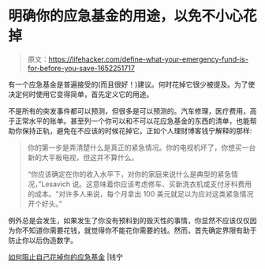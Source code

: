 # 明确你的应急基金的用途，以免不小心花掉

> 原文：<https://lifehacker.com/define-what-your-emergency-fund-is-for-before-you-save-1652251717>

有一个应急基金是普遍接受的(而且很好！)建议。何时花掉它很少被提及。为了使决定何时使用它变得简单，首先定义它的用途。



不是所有的突发事件都可以预测，但很多是可以预测的。汽车修理，医疗费用，高于正常水平的账单。甚至列一个你可以和不可以花应急基金的东西的清单，也能帮助你保持正轨，避免在不应该的时候花掉它。正如个人理财博客钱宁解释的那样:

> 你的第一步是弄清楚什么是真正的紧急情况。你的电视机坏了，你想买一台新的大平板电视，但这并不算什么。
> 
> “你应该确定在你的收入水平下，对你的家庭来说什么是典型的紧急情况，”Lesavich 说。这意味着你应该考虑修车、买新洗衣机或支付牙科费用的成本。“对许多人来说，每个月拿出 100 美元就足以为应对这类紧急情况开个好头。”

例外总是会发生，如果发生了你没有预料到的毁灭性的事情，你显然不应该仅仅因为你不知道你需要花钱，就觉得你不能花你需要的钱。然而，首先确定界限有助于防止你以后伪造数字。

[如何阻止自己花掉你的应急基金](http://moneyning.com/budgeting/how-to-stop-spending-your-emergency-fund/) |钱宁